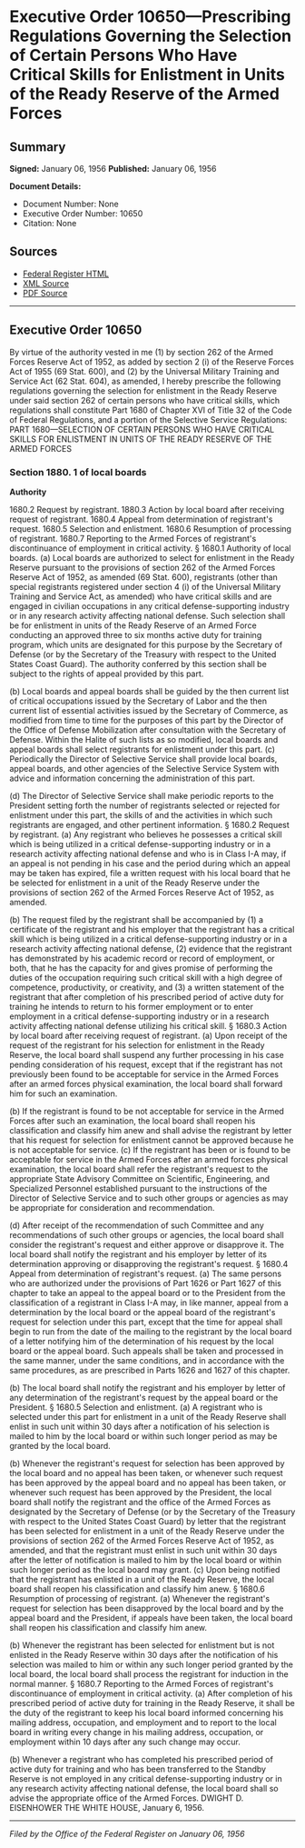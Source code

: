 # Executive Order 10650—Prescribing Regulations Governing the Selection of Certain Persons Who Have Critical Skills for Enlistment in Units of the Ready Reserve of the Armed Forces

## Summary

**Signed:** January 06, 1956
**Published:** January 06, 1956

**Document Details:**
- Document Number: None
- Executive Order Number: 10650
- Citation: None

## Sources
- [Federal Register HTML](https://www.presidency.ucsb.edu/documents/executive-order-10650-prescribing-regulations-governing-the-selection-certain-persons-who)
- [XML Source](None)
- [PDF Source](None)

---

## Executive Order 10650

By virtue of the authority vested in me (1) by section 262 of the Armed Forces Reserve Act of 1952, as added by section 2 (i) of the Reserve Forces Act of 1955 (69 Stat. 600), and (2) by the Universal Military Training and Service Act (62 Stat. 604), as amended, I hereby prescribe the following regulations governing the selection for enlistment in the Ready Reserve under said section 262 of certain persons who have critical skills, which regulations shall constitute Part 1680 of Chapter XVI of Title 32 of the Code of Federal Regulations, and a portion of the Selective Service Regulations:
PART 1680—SELECTION OF CERTAIN PERSONS WHO HAVE CRITICAL SKILLS FOR ENLISTMENT IN UNITS OF THE READY RESERVE OF THE ARMED FORCES
### Section 1880. 1  of local boards

**Authority**

1680.2 Request by registrant.
1880.3 Action by local board after receiving request of registrant.
1680.4 Appeal from determination of registrant's request.
1680.5 Selection and enlistment.
1680.6 Resumption of processing of registrant.
1680.7 Reporting to the Armed Forces of registrant's discontinuance of employment in critical activity.
§ 1680.1 Authority of local boards. (a) Local boards are authorized to select for enlistment in the Ready Reserve pursuant to the provisions of section 262 of the Armed Forces Reserve Act of 1952, as amended (69 Stat. 600), registrants (other than special registrants registered under section 4 (i) of the Universal Military Training and Service Act, as amended) who have critical skills and are engaged in civilian occupations in any critical defense-supporting industry or in any research activity affecting national defense. Such selection shall be for enlistment in units of the Ready Reserve of an Armed Force conducting an approved three to six months active duty for training program, which units are designated for this purpose by the Secretary of Defense (or by the Secretary of the Treasury with respect to the United States Coast Guard). The authority conferred by this section shall be subject to the rights of appeal provided by this part.

(b) Local boards and appeal boards shall be guided by the then current list of critical occupations issued by the Secretary of Labor and the then current list of essential activities issued by the Secretary of Commerce, as modified from time to time for the purposes of this part by the Director of the Office of Defense Mobilization after consultation with the Secretary of Defense. Within the Halite of such lists as so modified, local boards and appeal boards shall select registrants for enlistment under this part.
(c) Periodically the Director of Selective Service shall provide local boards, appeal boards, and other agencies of the Selective Service System with advice and information concerning the administration of this part.

(d) The Director of Selective Service shall make periodic reports to the President setting forth the number of registrants selected or rejected for enlistment under this part, the skills of and the activities in which such registrants are engaged, and other pertinent information.
§ 1680.2 Request by registrant. (a) Any registrant who believes he possesses a critical skill which is being utilized in a critical defense-supporting industry or in a research activity affecting national defense and who is in Class I-A may, if an appeal is not pending in his case and the period during which an appeal may be taken has expired, file a written request with his local board that he be selected for enlistment in a unit of the Ready Reserve under the provisions of section 262 of the Armed Forces Reserve Act of 1952, as amended.

(b) The request filed by the registrant shall be accompanied by (1) a certificate of the registrant and his employer that the registrant has a critical skill which is being utilized in a critical defense-supporting industry or in a research activity affecting national defense, (2) evidence that the registrant has demonstrated by his academic record or record of employment, or both, that he has the capacity for and gives promise of performing the duties of the occupation requiring such critical skill with a high degree of competence, productivity, or creativity, and (3) a written statement of the registrant that after completion of his prescribed period of active duty for training he intends to return to his former employment or to enter employment in a critical defense-supporting industry or in a research activity affecting national defense utilizing his critical skill.
§ 1680.3 Action by local board after receiving request of registrant. (a) Upon receipt of the request of the registrant for his selection for enlistment in the Ready Reserve, the local board shall suspend any further processing in his case pending consideration of his request, except that if the registrant has not previously been found to be acceptable for service in the Armed Forces after an armed forces physical examination, the local board shall forward him for such an examination.

(b) If the registrant is found to be not acceptable for service in the Armed Forces after such an examination, the local board shall reopen his classification and classify him anew and shall advise the registrant by letter that his request for selection for enlistment cannot be approved because he is not acceptable for service.
(c) If the registrant has been or is found to be acceptable for service in the Armed Forces after an armed forces physical examination, the local board shall refer the registrant's request to the appropriate State Advisory Committee on Scientific, Engineering, and Specialized Personnel established pursuant to the instructions of the Director of Selective Service and to such other groups or agencies as may be appropriate for consideration and recommendation.

(d) After receipt of the recommendation of such Committee and any recommendations of such other groups or agencies, the local board shall consider the registrant's request and either approve or disapprove it. The local board shall notify the registrant and his employer by letter of its determination approving or disapproving the registrant's request.
§ 1680.4 Appeal from determination of registrant's request. (a) The same persons who are authorized under the provisions of Part 1626 or Part 1627 of this chapter to take an appeal to the appeal board or to the President from the classification of a registrant in Class I-A may, in like manner, appeal from a determination by the local board or the appeal board of the registrant's request for selection under this part, except that the time for appeal shall begin to run from the date of the mailing to the registrant by the local board of a letter notifying him of the determination of his request by the local board or the appeal board. Such appeals shall be taken and processed in the same manner, under the same conditions, and in accordance with the same procedures, as are prescribed in Parts 1626 and 1627 of this chapter.

(b) The local board shall notify the registrant and his employer by letter of any determination of the registrant's request by the appeal board or the President.
§ 1680.5 Selection and enlistment. (a) A registrant who is selected under this part for enlistment in a unit of the Ready Reserve shall enlist in such unit within 30 days after a notification of his selection is mailed to him by the local board or within such longer period as may be granted by the local board.

(b) Whenever the registrant's request for selection has been approved by the local board and no appeal has been taken, or whenever such request has been approved by the appeal board and no appeal has been taken, or whenever such request has been approved by the President, the local board shall notify the registrant and the office of the Armed Forces as designated by the Secretary of Defense (or by the Secretary of the Treasury with respect to the United States Coast Guard) by letter that the registrant has been selected for enlistment in a unit of the Ready Reserve under the provisions of section 262 of the Armed Forces Reserve Act of 1952, as amended, and that the registrant must enlist in such unit within 30 days after the letter of notification is mailed to him by the local board or within such longer period as the local board may grant.
(c) Upon being notified that the registrant has enlisted in a unit of the Ready Reserve, the local board shall reopen his classification and classify him anew.
§ 1680.6 Resumption of processing of registrant. (a) Whenever the registrant's request for selection has been disapproved by the local board and by the appeal board and the President, if appeals have been taken, the local board shall reopen his classification and classify him anew.

(b) Whenever the registrant has been selected for enlistment but is not enlisted in the Ready Reserve within 30 days after the notification of his selection was mailed to him or within any such longer period granted by the local board, the local board shall process the registrant for induction in the normal manner.
§ 1680.7 Reporting to the Armed Forces of registrant's discontinuance of employment in critical activity. (a) After completion of his prescribed period of active duty for training in the Ready Reserve, it shall be the duty of the registrant to keep his local board informed concerning his mailing address, occupation, and employment and to report to the local board in writing every change in his mailing address, occupation, or employment within 10 days after any such change may occur.

(b) Whenever a registrant who has completed his prescribed period of active duty for training and who has been transferred to the Standby Reserve is not employed in any critical defense-supporting industry or in any research activity affecting national defense, the local board shall so advise the appropriate office of the Armed Forces.
DWIGHT D. EISENHOWER
THE WHITE HOUSE,
January 6, 1956.

---

*Filed by the Office of the Federal Register on January 06, 1956*
